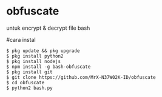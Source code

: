 # obfuscate
untuk encrypt & decrypt file bash

#cara instal

```
$ pkg update && pkg upgrade
$ pkg install python2
$ pkg install nodejs
$ npm install -g bash-obfuscate
$ pkg install git
$ git clone https://github.com/MrX-N37W02K-ID/obfuscate
$ cd obfuscate
$ python2 bash.py
```

